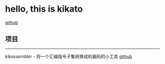 # hello, this is kikato
[github](https://github.com/kikato2022)


## 项目
---
*kikassembler* - 将一个汇编指令子集转换成机器码的小工具 [github](https://github.com/kikato2022/kikassembler)

